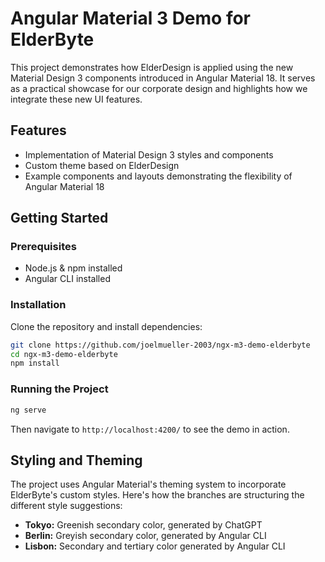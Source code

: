 # Angular Material 3 Demo for ElderByte
This project demonstrates how ElderDesign is applied using the new Material Design 3 components introduced in Angular Material 18. It serves as a practical showcase for our corporate design and highlights how we integrate these new UI features.

## Features
*   Implementation of Material Design 3 styles and components
*   Custom theme based on ElderDesign
*   Example components and layouts demonstrating the flexibility of Angular Material 18

## Getting Started

### Prerequisites
*   Node.js & npm installed
*   Angular CLI installed

### Installation
Clone the repository and install dependencies:
``` bash
git clone https://github.com/joelmueller-2003/ngx-m3-demo-elderbyte
cd ngx-m3-demo-elderbyte
npm install
```

### Running the Project
```bash
ng serve
```
Then navigate to `http://localhost:4200/` to see the demo in action.

## Styling and Theming
The project uses Angular Material's theming system to incorporate ElderByte's custom styles. Here's how the branches are structuring the different style suggestions:

*   **Tokyo:** Greenish secondary color, generated by ChatGPT
*   **Berlin:** Greyish secondary color, generated by Angular CLI
*   **Lisbon:** Secondary and tertiary color generated by Angular CLI